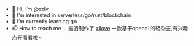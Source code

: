 - 👋 Hi, I’m @xxlv
- 👀 I’m interested in serverless/go/rust/blockchain
- 🌱 I’m currently learning go
- 📫 How to reach me ...
最近制作了 [ailove](ailove.fun) 一款基于openai 的轻杂志,有兴趣点开看看啦~

